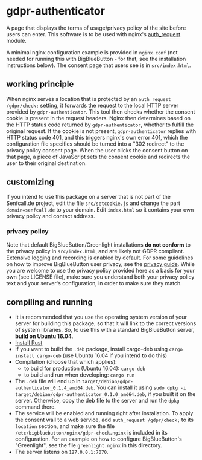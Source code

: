 # gdpr-authenticator

A page that displays the terms of usage/privacy policy of the site before users can enter. This software is to be used with nginx's [auth_request](https://nginx.org/en/docs/http/ngx_http_auth_request_module.html) module.

A minimal nginx configuration example is provided in `nginx.conf` (not needed for running this with BigBlueButton - for that, see the installation instructions below). The consent page that users see is in `src/index.html`.

## working principle
When nginx serves a location that is protected by an `auth_request /gdpr/check;` setting, it forwards the request to the local HTTP server provided by `gdpr-authenticator`. This tool then checks whether the consent cookie is present in the request headers. Nginx then determines based on the HTTP status code returned by `gdpr-authenticator`, whether to fulfill the original request. If the cookie is not present, `gdpr-authenticator` replies with HTTP status code 401, and this triggers nginx's own error 401, which the configuration file specifies should be turned into a "302 redirect" to the privacy policy consent page. When the user clicks the consent button on that page, a piece of JavaScript sets the consent cookie and redirects the user to their original destination.

## customizing
If you intend to use this package on a server that is not part of the Senfcall.de project, edit the file `src/setcookie.js` and change the part `domain=senfcall.de` to your domain. Edit `index.html` so it contains your own privacy policy and contact address.

### privacy policy
Note that default BigBlueButton/Greenlight installations **do not conform** to the privacy policy in `src/index.html`, and are likely not GDPR compliant. Extensive logging and recording is enabled by default. For some guidelines on how to improve BigBlueButton user privacy, see the [privacy guide](https://docs.bigbluebutton.org/admin/privacy.html). While you are welcome to use the privacy policy provided here as a basis for your own (see LICENSE file), make sure you understand both your privacy policy text and your server's configuration, in order to make sure they match.

## compiling and running
* It is recommended that you use the operating system version of your server for building this package, so that it will link to the correct versions of system libraries. So, to use this with a standard BigBlueButton server, **build on Ubuntu 16.04**.
* [Install Rust](https://www.rust-lang.org/learn/get-started)
* If you want to build the `.deb` package, install cargo-deb using `cargo install cargo-deb` (use Ubuntu 16.04 if you intend to do this)
* Compilation (choose that which applies):
  * to build for production (Ubuntu 16.04): `cargo deb`
  * to build and run when developing: `cargo run`
* The `.deb` file will end up in `target/debian/gdpr-authenticator_0.1.4_amd64.deb`. You can install it using `sudo dpkg -i target/debian/gdpr-authenticator_0.1.0_amd64.deb`, if you built it on the server. Otherwise, copy the deb file to the server and run the `dpkg` command there.
* The service will be enabled and running right after installation. To apply the consent wall to a web service, add `auth_request /gdpr/check;` to its `location` section, and make sure the file `/etc/bigbluebutton/nginx/gdpr-check.nginx` is included in its configuration. For an example on how to configure BigBlueButton's "Greenlight", see the file `greenlight.nginx` in this directory.
* The server listens on `127.0.0.1:7070`.

